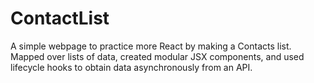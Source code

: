 # ContactList

A simple webpage to practice more React by making a Contacts list. Mapped over lists of data, created modular JSX components, and used lifecycle hooks to obtain data asynchronously from an API.
